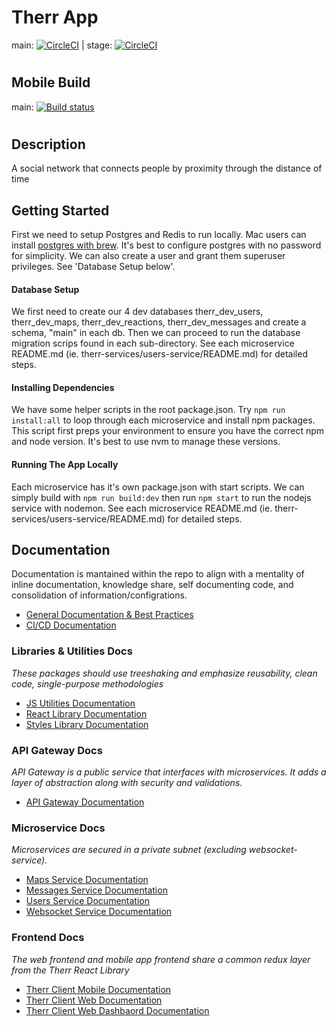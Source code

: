 # Therr App
<!-- main: [![Build Status](https://travis-ci.org/rili-live/therr-app.svg?branch=main)](https://travis-ci.org/rili-live/therr-app) | stage: [![Build Status](https://travis-ci.org/rili-live/therr-app.svg?branch=stage)](https://travis-ci.org/rili-live/therr-app) -->
main: [![CircleCI](https://circleci.com/gh/rili-live/therr-app/tree/main.svg?style=svg)](https://circleci.com/gh/rili-live/therr-app/tree/main) | stage: [![CircleCI](https://circleci.com/gh/rili-live/therr-app/tree/stage.svg?style=svg)](https://circleci.com/gh/rili-live/therr-app/tree/stage)
#
## Mobile Build
main: [![Build status](https://build.appcenter.ms/v0.1/apps/0f4a527c-5807-47dc-bea5-ff66fbdab26c/branches/main/badge)](https://appcenter.ms)
#

## Description
A social network that connects people by proximity through the distance of time

## Getting Started
First we need to setup Postgres and Redis to run locally. Mac users can install [postgres with brew](https://formulae.brew.sh/formula/postgresql@14). It's best to configure postgres with no password for simplicity. We can also create a user and grant them superuser privileges. See 'Database Setup below'.

#### Database Setup
We first need to create our 4 dev databases therr_dev_users, therr_dev_maps, therr_dev_reactions, therr_dev_messages and create a schema, "main" in each db. Then we can proceed to run the database migration scrips found in each sub-directory. See each microservice README.md (ie. therr-services/users-service/README.md) for detailed steps.

#### Installing Dependencies
We have some helper scripts in the root package.json. Try `npm run install:all` to loop through each microservice and install npm packages. This script first preps your environment to ensure you have the correct npm and node version. It's best to use nvm to manage these versions.

#### Running The App Locally
Each microservice has it's own package.json with start scripts. We can simply build with `npm run build:dev` then run `npm start` to run the nodejs service with nodemon. See each microservice README.md (ie. therr-services/users-service/README.md) for detailed steps.

## Documentation
Documentation is mantained within the repo to align with a mentality of inline documentation,
knowledge share, self documenting code, and consolidation of information/configrations.
* [General Documentation & Best Practices](./_docs/#readme)
* [CI/CD Documentation](./_docs/#readme)

### Libraries & Utilities Docs
*These packages should use treeshaking and emphasize reusability, clean code, single-purpose methodologies*
* [JS Utilities Documentation](./therr-public-library/therr-js-utilities/#readme)
* [React Library Documentation](./therr-public-library/therr-react/#readme)
* [Styles Library Documentation](./therr-public-library/therr-styles/#readme)

### API Gateway Docs
*API Gateway is a public service that interfaces with microservices. It adds a
layer of abstraction along with security and validations.*
* [API Gateway Documentation](./therr-api-gateway/#readme)

### Microservice Docs
*Microservices are secured in a private subnet (excluding websocket-service).*
* [Maps Service Documentation](./therr-services/maps-service/#readme)
* [Messages Service Documentation](./therr-services/messages-service/#readme)
* [Users Service Documentation](./therr-services/users-service/#readme)
* [Websocket Service Documentation](./therr-services/websocket-service/#readme)

### Frontend Docs
*The web frontend and mobile app frontend share a common redux layer from the Therr React Library*
* [Therr Client Mobile Documentation](./TherrMobile/#readme)
* [Therr Client Web Documentation](./therr-client-web/#readme)
* [Therr Client Web Dashbaord Documentation](./therr-client-web-dashboard/#readme)
